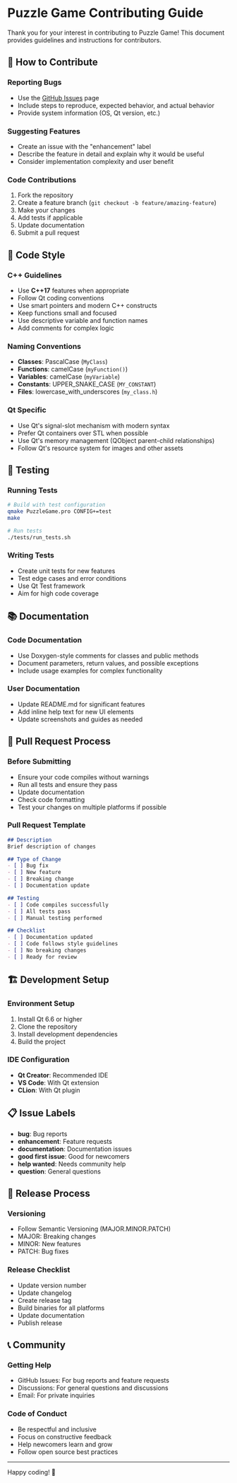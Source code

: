 # Puzzle Game Contributing Guide

Thank you for your interest in contributing to Puzzle Game! This document provides guidelines and instructions for contributors.

## 🤝 How to Contribute

### Reporting Bugs
- Use the [GitHub Issues](https://github.com/yourusername/puzzle-game/issues) page
- Include steps to reproduce, expected behavior, and actual behavior
- Provide system information (OS, Qt version, etc.)

### Suggesting Features
- Create an issue with the "enhancement" label
- Describe the feature in detail and explain why it would be useful
- Consider implementation complexity and user benefit

### Code Contributions
1. Fork the repository
2. Create a feature branch (`git checkout -b feature/amazing-feature`)
3. Make your changes
4. Add tests if applicable
5. Update documentation
6. Submit a pull request

## 📝 Code Style

### C++ Guidelines
- Use **C++17** features when appropriate
- Follow Qt coding conventions
- Use smart pointers and modern C++ constructs
- Keep functions small and focused
- Use descriptive variable and function names
- Add comments for complex logic

### Naming Conventions
- **Classes**: PascalCase (`MyClass`)
- **Functions**: camelCase (`myFunction()`)
- **Variables**: camelCase (`myVariable`)
- **Constants**: UPPER_SNAKE_CASE (`MY_CONSTANT`)
- **Files**: lowercase_with_underscores (`my_class.h`)

### Qt Specific
- Use Qt's signal-slot mechanism with modern syntax
- Prefer Qt containers over STL when possible
- Use Qt's memory management (QObject parent-child relationships)
- Follow Qt's resource system for images and other assets

## 🧪 Testing

### Running Tests
```bash
# Build with test configuration
qmake PuzzleGame.pro CONFIG+=test
make

# Run tests
./tests/run_tests.sh
```

### Writing Tests
- Create unit tests for new features
- Test edge cases and error conditions
- Use Qt Test framework
- Aim for high code coverage

## 📚 Documentation

### Code Documentation
- Use Doxygen-style comments for classes and public methods
- Document parameters, return values, and possible exceptions
- Include usage examples for complex functionality

### User Documentation
- Update README.md for significant features
- Add inline help text for new UI elements
- Update screenshots and guides as needed

## 🔄 Pull Request Process

### Before Submitting
- Ensure your code compiles without warnings
- Run all tests and ensure they pass
- Update documentation
- Check code formatting
- Test your changes on multiple platforms if possible

### Pull Request Template
```markdown
## Description
Brief description of changes

## Type of Change
- [ ] Bug fix
- [ ] New feature
- [ ] Breaking change
- [ ] Documentation update

## Testing
- [ ] Code compiles successfully
- [ ] All tests pass
- [ ] Manual testing performed

## Checklist
- [ ] Documentation updated
- [ ] Code follows style guidelines
- [ ] No breaking changes
- [ ] Ready for review
```

## 🏗️ Development Setup

### Environment Setup
1. Install Qt 6.6 or higher
2. Clone the repository
3. Install development dependencies
4. Build the project

### IDE Configuration
- **Qt Creator**: Recommended IDE
- **VS Code**: With Qt extension
- **CLion**: With Qt plugin

## 📋 Issue Labels

- **bug**: Bug reports
- **enhancement**: Feature requests
- **documentation**: Documentation issues
- **good first issue**: Good for newcomers
- **help wanted**: Needs community help
- **question**: General questions

## 🎯 Release Process

### Versioning
- Follow Semantic Versioning (MAJOR.MINOR.PATCH)
- MAJOR: Breaking changes
- MINOR: New features
- PATCH: Bug fixes

### Release Checklist
- Update version number
- Update changelog
- Create release tag
- Build binaries for all platforms
- Update documentation
- Publish release

## 📞 Community

### Getting Help
- GitHub Issues: For bug reports and feature requests
- Discussions: For general questions and discussions
- Email: For private inquiries

### Code of Conduct
- Be respectful and inclusive
- Focus on constructive feedback
- Help newcomers learn and grow
- Follow open source best practices

---

Happy coding! 🎉
